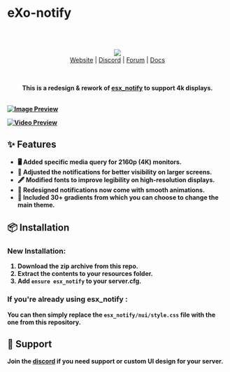 # eXo-notify
<br/>

<div align="center" style="margin: 30px;">
  <a href="https://frvgs.com/">
    <img src="https://media.discordapp.net/attachments/1175445185006678067/1177069701042552862/ATCCSC4cnHuVAAAAAElFTkSuQmCC.png?ex=65712a95&is=655eb595&hm=7e27faf4799b558f325b30b717b7ce561ef53f26a5939dc4f2d026b4a8f5edb1&=&format=webp" align="center" />
  </a>
  <br />
  <div align="center">
    <a href="">Website</a> |
    <a href="https://discord.gg/rkN4UusV">Discord</a> |
    <a href="">Forum</a> |
    <a href="">Docs</a>
  </div>
</div>

<br />

<div align="center">
  <strong>This is a redesign & rework of <a href="https://github.com/esx-framework/esx_core/tree/main/%5Bcore%5D/esx_notify">esx_notify</a> to support 4k displays.

<br />
<br />


</div>

[![Image Preview](https://cdn.frvgs.com/core_preview/notify_preview.png)](https://www.youtube.com/watch?v=1A6tiWjiMk8)

[![Video Preview](https://cdn.frvgs.com/youtube/preview_thumb_new.jpg)](https://www.youtube.com/watch?v=1A6tiWjiMk8)

## ✨ Features

- 🖥️ Added specific media query for 2160p (4K) monitors.
- 📐 Adjusted the notifications for better visibility on larger screens.
- 🖋️ Modified fonts to improve legibility on high-resolution displays.
- 🎨 Redesigned notifications now come with smooth animations.
- 🌅 Included 30+ gradients from which you can choose to change the main theme.
  
## 📦 Installation

### New Installation:
1. Download the zip archive from this repo.
2. Extract the contents to your resources folder.
3. Add `ensure esx_notify` to your server.cfg.

### If you're already using esx_notify :
You can then simply replace the `esx_notify/nui/style.css` file with the one from this repository.

## 🛟 Support

Join the [discord](https://discord.gg/wHhg6Zgbsa)  if you need support or custom UI design for your server.
